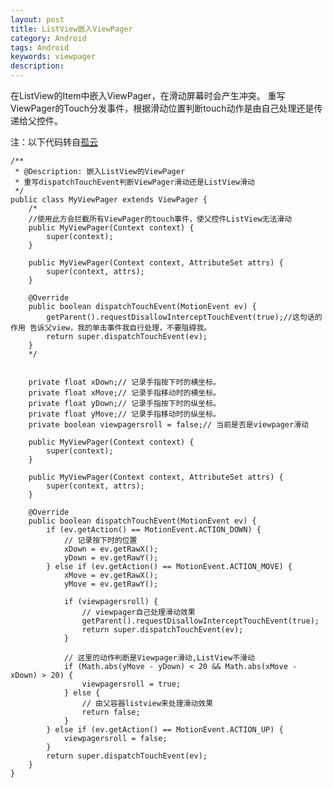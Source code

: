 ```yaml
---
layout: post
title: ListView嵌入ViewPager
category: Android
tags: Android
keywords: viewpager
description:
---
```



在ListView的Item中嵌入ViewPager，在滑动屏幕时会产生冲突。
重写ViewPager的Touch分发事件，根据滑动位置判断touch动作是由自己处理还是传递给父控件。

注：以下代码转自[孤云][1]


	/** 
	 * @Description: 嵌入ListView的ViewPager
	 * 重写dispatchTouchEvent判断ViewPager滑动还是ListView滑动
	 */
	public class MyViewPager extends ViewPager {
		/*
		//使用此方会拦截所有ViewPager的touch事件，使父控件ListView无法滑动
	    public MyViewPager(Context context) {
	        super(context);
	    }
	    
	    public MyViewPager(Context context, AttributeSet attrs) {
	        super(context, attrs);
	    }
	
	    @Override
	    public boolean dispatchTouchEvent(MotionEvent ev) {
	        getParent().requestDisallowInterceptTouchEvent(true);//这句话的作用 告诉父view，我的单击事件我自行处理，不要阻碍我。
		    return super.dispatchTouchEvent(ev);
		}
		*/
	    
	
		private float xDown;// 记录手指按下时的横坐标。
		private float xMove;// 记录手指移动时的横坐标。
		private float yDown;// 记录手指按下时的纵坐标。
		private float yMove;// 记录手指移动时的纵坐标。
		private boolean viewpagersroll = false;// 当前是否是viewpager滑动
	
		public MyViewPager(Context context) {
			super(context);
		}
	
		public MyViewPager(Context context, AttributeSet attrs) {
			super(context, attrs);
		}
	
		@Override
		public boolean dispatchTouchEvent(MotionEvent ev) {
			if (ev.getAction() == MotionEvent.ACTION_DOWN) {
				// 记录按下时的位置
				xDown = ev.getRawX();
				yDown = ev.getRawY();
			} else if (ev.getAction() == MotionEvent.ACTION_MOVE) {
				xMove = ev.getRawX();
				yMove = ev.getRawY();
	
				if (viewpagersroll) {
					// viewpager自己处理滑动效果
					getParent().requestDisallowInterceptTouchEvent(true);
					return super.dispatchTouchEvent(ev);
				}
	
				// 这里的动作判断是Viewpager滑动,ListView不滑动
				if (Math.abs(yMove - yDown) < 20 && Math.abs(xMove - xDown) > 20) {
					viewpagersroll = true;
				} else {
					// 由父容器listview来处理滑动效果
					return false;
				}
			} else if (ev.getAction() == MotionEvent.ACTION_UP) {
				viewpagersroll = false;
			}
			return super.dispatchTouchEvent(ev);
		}
	}


[1]:http://blog.csdn.net/u010142437/article/details/22307287
